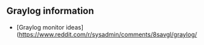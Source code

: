 ## Graylog information
* [Graylog monitor ideas](https://www.reddit.com/r/sysadmin/comments/8savgl/graylog/
